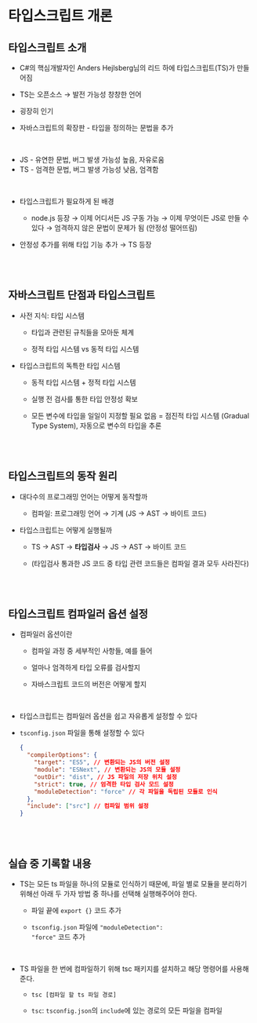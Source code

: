 # 타입스크립트 개론

## 타입스크립트 소개

- C#의 핵심개발자인 Anders Hejlsberg님의 리드 하에 타입스크립트(TS)가 만들어짐

- TS는 오픈소스 → 발전 가능성 창창한 언어
- 굉장히 인기
- 자바스크립트의 확장판 - 타입을 정의하는 문법을 추가

<br/>

- JS - 유연한 문법, 버그 발생 가능성 높음, 자유로움
- TS - 엄격한 문법, 버그 발생 가능성 낮음, 엄격함

<br/>

- 타입스크립트가 필요하게 된 배경

  - node.js 등장 → 이제 어디서든 JS 구동 가능 → 이제 무엇이든 JS로 만들 수 있다 → 엄격하지 않은 문법이 문제가 됨 (안정성 떨어뜨림)

- 안정성 추가를 위해 타입 기능 추가 → TS 등장

<br/><br/>

## 자바스크립트 단점과 타입스크립트

- 사전 지식: 타입 시스템

  - 타입과 관련된 규칙들을 모아둔 체계

  - 정적 타입 시스템 vs 동적 타입 시스템

- 타입스크립트의 독특한 타입 시스템

  - 동적 타입 시스템 + 정적 타입 시스템

  - 실행 전 검사를 통한 타입 안정성 확보

  - 모든 변수에 타입을 일일이 지정할 필요 없음 = 점진적 타입 시스템 (Gradual Type System), 자동으로 변수의 타입을 추론

<br/><br/>

## 타입스크립트의 동작 원리

- 대다수의 프로그래밍 언어는 어떻게 동작할까

  - 컴파일: 프로그래밍 언어 → 기계 (JS → AST → 바이트 코드)

- 타입스크립트는 어떻게 실행될까

  - TS → AST → **타입검사** → JS → AST → 바이트 코드

  - (타입검사 통과한 JS 코드 중 타입 관련 코드들은 컴파일 결과 모두 사라진다)

<br/><br/>

## 타입스크립트 컴파일러 옵션 설정

- 컴파일러 옵션이란

  - 컴파일 과정 중 세부적인 사항들, 예를 들어

  - 얼마나 엄격하게 타입 오류를 검사할지

  - 자바스크립트 코드의 버전은 어떻게 할지

<br/>

- 타입스크립트는 컴파일러 옵션을 쉽고 자유롭게 설정할 수 있다

- <code>tsconfig.json</code> 파일을 통해 설정할 수 있다

  ```json
  {
    "compilerOptions": {
      "target": "ES5", // 변환되는 JS의 버전 설정
      "module": "ESNext", // 변환되는 JS의 모듈 설정
      "outDir": "dist", // JS 파일의 저장 위치 설정
      "strict": true, // 엄격한 타입 검사 모드 설정
      "moduleDetection": "force" // 각 파일을 독립된 모듈로 인식
    },
    "include": ["src"] // 컴파일 범위 설정
  }
  ```

<br/><br/>

## 실습 중 기록할 내용

- TS는 모든 ts 파일을 하나의 모듈로 인식하기 때문에, 파일 별로 모듈을 분리하기 위해선 아래 두 가자 방법 중 하나를 선택해 실행해주어야 한다.

  - 파일 끝에 `export {}` 코드 추가

  - <code>tsconfig.json</code> 파일에 <code>"moduleDetection": "force"</code> 코드 추가

<br/>

- TS 파일을 한 번에 컴파일하기 위해 tsc 패키지를 설치하고 해당 명령어를 사용해준다.

  - `tsc [컴파일 할 ts 파일 경로]`

  - `tsc`: <code>tsconfig.json</code>의 `include`에 있는 경로의 모든 파일을 컴파일

<br/><br/>
